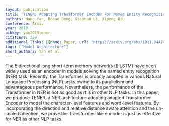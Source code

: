 ```yaml
---
layout: publication
title: 'TENER: Adapting Transformer Encoder For Named Entity Recognition'
authors: Hang Yan, Bocao Deng, Xiaonan Li, Xipeng Qiu
conference: Arxiv
year: 2019
bibkey: yan2019tener
citations: 229
additional_links: [{name: Paper, url: 'https://arxiv.org/abs/1911.04474'}]
tags: ["Model Architecture"]
short_authors: Yan et al.
---
```

The Bidirectional long short-term memory networks (BiLSTM) have been widely
used as an encoder in models solving the named entity recognition (NER) task.
Recently, the Transformer is broadly adopted in various Natural Language
Processing (NLP) tasks owing to its parallelism and advantageous performance.
Nevertheless, the performance of the Transformer in NER is not as good as it is
in other NLP tasks. In this paper, we propose TENER, a NER architecture
adopting adapted Transformer Encoder to model the character-level features and
word-level features. By incorporating the direction and relative distance aware
attention and the un-scaled attention, we prove the Transformer-like encoder is
just as effective for NER as other NLP tasks.